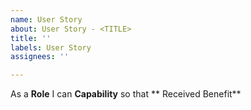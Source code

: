 ```yaml
---
name: User Story
about: User Story - <TITLE>
title: ''
labels: User Story
assignees: ''

---
```


As a **Role** I can **Capability** so that ** Received Benefit**
